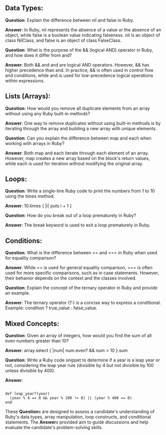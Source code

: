 ##  Data Types:
****Question****: Explain the difference between nil and false in Ruby.

**Answer**: In Ruby, nil represents the absence of a value or the absence of an object, while false is a boolean value indicating falseness. nil is an object of class NilClass, and false is an object of class FalseClass.

**Question**: What is the purpose of the && (logical AND) operator in Ruby, and how does it differ from and?

**Answer**: Both && and and are logical AND operators. However, && has higher precedence than and. In practice, && is often used in control flow and conditions, while and is used for low-precedence logical operations within expressions.

## Lists (Arrays):
**Question**: How would you remove all duplicate elements from an array without using any Ruby built-in methods?

**Answer**: One way to remove duplicates without using built-in methods is by iterating through the array and building a new array with unique elements.

**Question**: Can you explain the difference between map and each when working with arrays in Ruby?

**Answer**: Both map and each iterate through each element of an array. However, map creates a new array based on the block's return values, while each is used for iteration without modifying the original array.

## Loops:
**Question**: Write a single-line Ruby code to print the numbers from 1 to 10 using the times method.

**Answer**: 10.times { |i| puts i + 1 }

**Question**: How do you break out of a loop prematurely in Ruby?

**Answer**: The break keyword is used to exit a loop prematurely in Ruby.

## Conditions:
**Question**: What is the difference between == and === in Ruby when used for equality comparison?

**Answer**: While == is used for general equality comparison, === is often used for more specific comparisons, such as in case statements. However, their behavior depends on the context and the classes involved.

**Question**: Explain the concept of the ternary operator in Ruby and provide an example.

**Answer**: The ternary operator (?:) is a concise way to express a conditional. Example: condition ? true_value : false_value.

## Mixed Concepts:
**Question**: Given an array of integers, how would you find the sum of all even numbers greater than 10?

**Answer**: array.select { |num| num.even? && num > 10 }.sum

**Question**: Write a Ruby code snippet to determine if a year is a leap year or not, considering the leap year rule (divisible by 4 but not divisible by 100 unless divisible by 400).

**Answer**:
```

def leap_year?(year)
  (year % 4 == 0 && year % 100 != 0) || (year % 400 == 0)
end
```
These **Question**s are designed to assess a candidate's understanding of Ruby's data types, array manipulation, loop constructs, and conditional statements. The **Answer**s provided aim to guide discussions and help evaluate the candidate's problem-solving skills.
